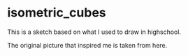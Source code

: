 # isometric_cubes

This is a sketch based on what I used to draw in highschool.

The original picture that inspired me is taken from here.
